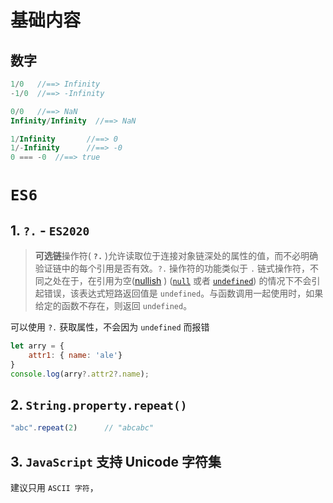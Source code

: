 # 基础内容

## 数字

```js
1/0   //==> Infinity
-1/0  //==> -Infinity

0/0   //==> NaN
Infinity/Infinity  //==> NaN

1/Infinity       //==> 0
1/-Infinity      //==> -0
0 === -0  //==> true
```



# `ES6`

## 1. `?.`  - `ES2020`

> **可选链**操作符( **`?.`** )允许读取位于连接对象链深处的属性的值，而不必明确验证链中的每个引用是否有效。`?.` 操作符的功能类似于 `.` 链式操作符，不同之处在于，在引用为空([nullish](https://developer.mozilla.org/zh-CN/docs/Glossary/Nullish) ) ([`null`](https://developer.mozilla.org/zh-CN/docs/Web/JavaScript/Reference/Global_Objects/null) 或者 [`undefined`](https://developer.mozilla.org/zh-CN/docs/Web/JavaScript/Reference/Global_Objects/undefined)) 的情况下不会引起错误，该表达式短路返回值是 `undefined`。与函数调用一起使用时，如果给定的函数不存在，则返回 `undefined`。

可以使用 `?.` 获取属性，不会因为 `undefined` 而报错

```js
let arry = {
    attr1: { name: 'ale'}
}
console.log(arry?.attr2?.name);
```

## 2. `String.property.repeat()`

```js
"abc".repeat(2)      // "abcabc"
```

## 3. `JavaScript` 支持 Unicode 字符集

建议只用 `ASCII 字符`，